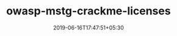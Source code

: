 ---
title: "owasp-mstg-crackme-licenses"
date: 2019-06-16T17:47:51+05:30
type: "organisations"
org_name: "OWASP"
repo_desc: "The new home for the license-crackmes. Soon more to come!"
repo_link: https://github.com/OWASP/owasp-mstg-crackme-licenses
---
